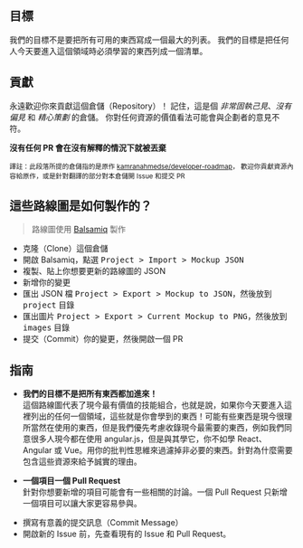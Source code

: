 ## 目標
我們的目標不是要把所有可用的東西寫成一個最大的列表。
我們的目標是把任何人今天要進入這個領域時必須學習的東西列成一個清單。

## 貢獻

永遠歡迎你來貢獻這個倉儲（Repository）！
記住，這是個 *非常固執己見*、*沒有偏見* 和 *精心策劃* 的倉儲。
你對任何資源的價值看法可能會與企劃者的意見不符。

**沒有任何 PR 會在沒有解釋的情況下就被丟棄**

<sub>譯註：此段落所提的倉儲指的是原作 [kamranahmedse/developer-roadmap](https://github.com/kamranahmedse/developer-roadmap)，
歡迎你貢獻資源內容給原作，或是針對翻譯的部分對本倉儲開 Issue 和提交 PR</sub>

## 這些路線圖是如何製作的？

> 路線圖使用 [Balsamiq](https://balsamiq.com/download/) 製作

* 克隆（Clone）這個倉儲
* 開啟 Balsamiq，點選 <kbd>Project > Import > Mockup JSON</kbd>
* 複製、貼上你想要更新的路線圖的 JSON
* 新增你的變更
* 匯出 JSON 檔 <kbd>Project > Export > Mockup to JSON</kbd>，然後放到 <kbd>project</kbd> 目錄
* 匯出圖片 <kbd>Project > Export > Current Mockup to PNG</kbd>，然後放到 <kbd>images</kbd> 目錄
* 提交（Commit）你的變更，然後開啟一個 PR

## 指南

- <p><strong>我們的目標不是把所有東西都加進來！</strong><br>
  這個路線圖代表了現今最有價值的技能組合，也就是說，如果你今天要進入這裡列出的任何一個領域，這些就是你會學到的東西！可能有些東西是現今很理所當然在使用的東西，但是我們優先考慮收錄現今最需要的東西，例如我們同意很多人現今都在使用 angular.js，但是與其學它，你不如學 React、Angular 或 Vue。用你的批判性思維來過濾掉非必要的東西。針對為什麼需要包含這些資源來給予誠實的理由。</p>
- <p><strong>一個項目一個 Pull Request</strong><br>
  針對你想要新增的項目可能會有一些相關的討論。一個 Pull Request 只新增一個項目可以讓大家更容易參與。</p>
- 撰寫有意義的提交訊息（Commit Message）
- 開啟新的 Issue 前，先查看現有的 Issue 和 Pull Request。
